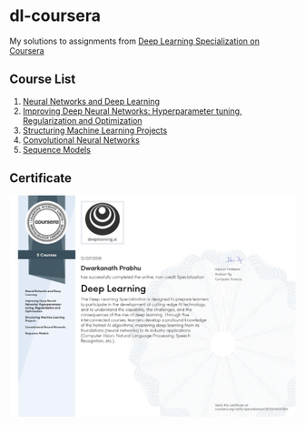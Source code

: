 # dl-coursera

My solutions to assignments from [Deep Learning Specialization on Coursera](https://www.coursera.org/specializations/deep-learning)

## Course List

1. [Neural Networks and Deep Learning](https://github.com/pdwarkanath/dl-coursera/tree/master/001%20Neural%20Networks%20and%20Deep%20Learning)
2. [Improving Deep Neural Networks: Hyperparameter tuning, Regularization and Optimization](https://github.com/pdwarkanath/dl-coursera/tree/master/002%20Improving%20Deep%20Neural%20Networks%20Hyperparameter%20tuning%2C%20Regularization%20and%20Optimization)
3. [Structuring Machine Learning Projects](https://github.com/pdwarkanath/dl-coursera/tree/master/003%20Structuring%20Machine%20Learning%20Projects)
4. [Convolutional Neural Networks](https://github.com/pdwarkanath/dl-coursera/tree/master/004%20Convolutional%20Neural%20Networks)
5. [Sequence Models](https://github.com/pdwarkanath/dl-coursera/tree/master/005%20Sequence%20Models)



## Certificate

![](/certificates/Specialization-Certificate-page-001.jpg)